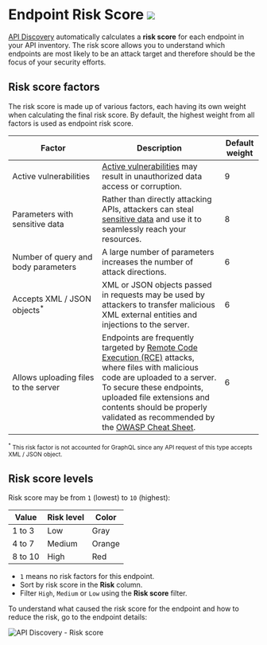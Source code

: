 # Endpoint Risk Score <a href="../../about-wallarm/subscription-plans/#waap-and-advanced-api-security"><img src="../../images/api-security-tag.svg" style="border: none;"></a>

[API Discovery](overview.md) automatically calculates a **risk score** for each endpoint in your API inventory. The risk score allows you to understand which endpoints are most likely to be an attack target and therefore should be the focus of your security efforts.

## Risk score factors

The risk score is made up of various factors, each having its own weight when calculating the final risk score. By default, the highest weight from all factors is used as endpoint risk score.

| Factor | Description | Default weight |
| --- | --- | --- |
| Active vulnerabilities | [Active vulnerabilities](../about-wallarm/detecting-vulnerabilities.md)  may result in unauthorized data access or corruption. | 9 |
| Parameters with sensitive data | Rather than directly attacking APIs, attackers can steal [sensitive data](overview.md#sensitive-data-detection) and use it to seamlessly reach your resources. | 8 |
| Number of query and body parameters | A large number of parameters increases the number of attack directions. | 6 |
| Accepts XML / JSON objects<sup>*</sup> | XML or JSON objects passed in requests may be used by attackers to transfer malicious XML external entities and injections to the server. | 6 |
| Allows uploading files to the server | Endpoints are frequently targeted by [Remote Code Execution (RCE)](../attacks-vulns-list.md#remote-code-execution-rce) attacks, where files with malicious code are uploaded to a server. To secure these endpoints, uploaded file extensions and contents should be properly validated as recommended by the [OWASP Cheat Sheet](https://cheatsheetseries.owasp.org/cheatsheets/File_Upload_Cheat_Sheet.html). | 6 |

<small><sup>*</sup> This risk factor is not accounted for GraphQL since any API request of this type accepts XML / JSON object.</small>

## Risk score levels

Risk score may be from `1` (lowest) to `10` (highest):

| Value | Risk level | Color |
| --------- | ----------- | --------- |
| 1 to 3 | Low | Gray |
| 4 to 7 | Medium | Orange |
| 8 to 10 | High | Red |

* `1` means no risk factors for this endpoint.
* Sort by risk score in the **Risk** column.
* Filter `High`, `Medium` or `Low` using the **Risk score** filter.

To understand what caused the risk score for the endpoint and how to reduce the risk, go to the endpoint details:

![API Discovery - Risk score](../images/about-wallarm-waf/api-discovery-2.0/api-discovery-risk-score-details.png)
